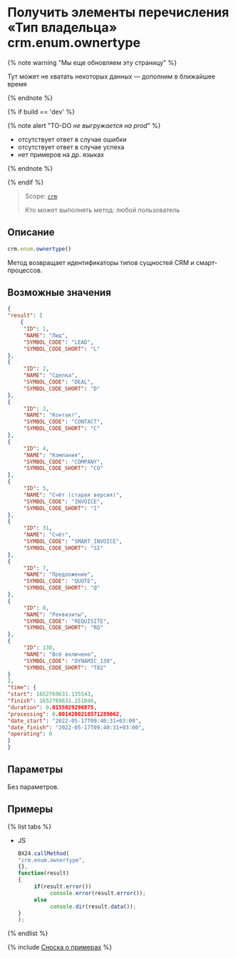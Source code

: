 # Получить элементы перечисления «Тип владельца» crm.enum.ownertype

{% note warning "Мы еще обновляем эту страницу" %}

Тут может не хватать некоторых данных — дополним в ближайшее время

{% endnote %}

{% if build == 'dev' %}

{% note alert "TO-DO _не выгружается на prod_" %}

- отсутствует ответ в случае ошибки
- отсутствует ответ в случае успеха
- нет примеров на др. языках
  
{% endnote %}

{% endif %}

> Scope: [`crm`](../../../scopes/permissions.md)
>
> Кто может выполнять метод: любой пользователь

## Описание

```js
crm.enum.ownertype()
```

Метод возвращает идентификаторы типов сущностей CRM и смарт-процессов.

## Возможные значения

```json
{
"result": [
    {
     "ID": 1,
     "NAME": "Лид",
     "SYMBOL_CODE": "LEAD",
     "SYMBOL_CODE_SHORT": "L"
},
{
     "ID": 2,
     "NAME": "Сделка",
     "SYMBOL_CODE": "DEAL",
     "SYMBOL_CODE_SHORT": "D"
},
{
     "ID": 3,
     "NAME": "Контакт",
     "SYMBOL_CODE": "CONTACT",
     "SYMBOL_CODE_SHORT": "C"
},
{
     "ID": 4,
     "NAME": "Компания",
     "SYMBOL_CODE": "COMPANY",
     "SYMBOL_CODE_SHORT": "CO"
},
{
     "ID": 5,
     "NAME": "Счёт (старая версия)",
     "SYMBOL_CODE": "INVOICE",
     "SYMBOL_CODE_SHORT": "I"
},
{
     "ID": 31,
     "NAME": "Счёт",
     "SYMBOL_CODE": "SMART_INVOICE",
     "SYMBOL_CODE_SHORT": "SI"
},
{
     "ID": 7,
     "NAME": "Предложение",
     "SYMBOL_CODE": "QUOTE",
     "SYMBOL_CODE_SHORT": "Q"
},
{
     "ID": 8,
     "NAME": "Реквизиты",
     "SYMBOL_CODE": "REQUISITE",
     "SYMBOL_CODE_SHORT": "RQ"
},
{
     "ID": 130,
     "NAME": "Всё включено",
     "SYMBOL_CODE": "DYNAMIC_130",
     "SYMBOL_CODE_SHORT": "T82"
}
],
"time": {
"start": 1652769631.135543,
"finish": 1652769631.151046,
"duration": 0.0155029296875,
"processing": 0.0014200210571289062,
"date_start": "2022-05-17T09:40:31+03:00",
"date_finish": "2022-05-17T09:40:31+03:00",
"operating": 0
}
}
```

## Параметры

Без параметров.

## Примеры

{% list tabs %}

- JS
  
     ```javascript
     BX24.callMethod(
     "crm.enum.ownertype",
     {},
     function(result)
     {
          if(result.error())
               console.error(result.error());
          else
               console.dir(result.data());
     }
     );     
     ```

{% endlist %}

{% include [Сноска о примерах](../../../../_includes/examples.md) %}
